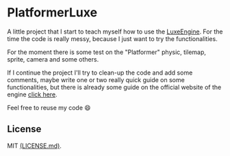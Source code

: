 # PlatformerLuxe

A little project that I start to teach myself how to use the [LuxeEngine](http://luxeengine.com/docs/). For the time the code is really messy, because I just want to try the functionalities.

For the moment there is some test on the "Platformer" physic, tilemap, sprite, camera and some others.

If I continue the project I'll try to clean-up the code and add some comments, maybe write one or two really quick guide on some functionalities, but there is already some guide on the official website of the engine [click here](http://luxeengine.com/docs/guide.html).

Feel free to reuse my code :smile:

## License

MIT [(LICENSE.md)](LICENSE.md).
